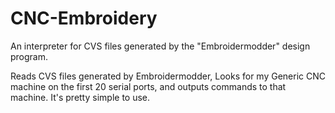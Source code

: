 # CNC-Embroidery
An interpreter for CVS files generated by the "Embroidermodder" design program.


Reads CVS files generated by Embroidermodder, Looks for my Generic CNC machine on the first 20 serial ports, and outputs commands
to that machine. It's pretty simple to use.

